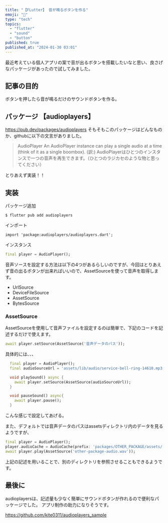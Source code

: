 ```yaml
---
title: "【FLutter】 音が鳴るボタンを作る"
emoji: "🫵"
type: "tech"
topics:
  - "flutter"
  - "sound"
  - "button"
published: true
published_at: "2024-01-30 03:01"
---
```


最近考えている個人アプリの案で音が出るボタンを搭載したいなと思い、良さげなパッケージがあったので試してみました。

## 記事の目的
ボタンを押したら音が鳴るだけのサウンドボタンを作る。

## パッケージ 【audioplayers】
https://pub.dev/packages/audioplayers
そもそもこのパッケージはどんなものか、githubに以下の文言がありました。
>AudioPlayer
An AudioPlayer instance can play a single audio at a time (think of it as a single boombox).
(訳:)
AudioPlayerはひとつのインスタンスで一つの音声を再生できます。（ひとつのラジカセのような物と思ってください）

とりあえず実装！！

## 実装
パッケージ追加
````
$ flutter pub add audioplayers
````
インポート
````
import 'package:audioplayers/audioplayers.dart';
````
インスタンス
````dart
final player = AudioPlayer();
````
音声ソースを設定する方法は以下の4つがあるらしいのですが、今回はとりあえず音の出るボタンが出来ればいいので、AssetSourceを使って音声を取得します。
- UrlSource
- DeviceFileSource
- AssetSource 
- BytesSource

### AssetSource
AssetSourceを使用して音声ファイルを設定するのは簡単で、下記のコードを記述するだけで使えます。
````dart
await player.setSource(AssetSource('音声データのパス'));
````
具体的には、、、
````dart
  final player = AudioPlayer();
  final audioSourceUrl = 'assets/lib/audio/service-bell-ring-14610.mp3';

  void playSound() async {
    await player.setSource(AssetSource(audioSourceUrl));
  }

  void pauseSound() async{
    await player.pause();
  }
````
こんな感じで設定してあげる。

また、デフォルトでは音声データのパスはassetsディレクトリ内のデータを見るようですが、
````dart
final player = AudioPlayer();
player.audioCache = AudioCache(prefix: 'packages/OTHER_PACKAGE/assets/')
await player.play(AssetSource('other-package-audio.wav'));
````
上記の記述を用いることで、別のディレクトリを参照させることもできるようです。

## 最後に
audioplayersは、記述量も少なく簡単にサウンドボタンが作れるので便利なパッケージでした。
アプリ制作の助力になりそうです。

https://github.com/kite0311/audioplayers_sample
